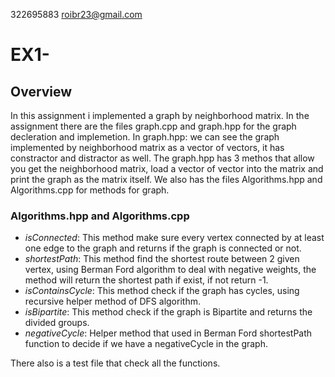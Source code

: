 322695883 roibr23@gmail.com
# EX1- 
## Overview
In this assignment i implemented a graph by neighborhood matrix.
In the assignment there are the files graph.cpp and graph.hpp for the graph decleration and implemetion.
In graph.hpp: we can see the graph implemented by neighborhood matrix as a vector of vectors, it has constractor and distractor as well.
The graph.hpp has 3 methos that allow you get the neighborhood matrix, load a vector of vector into the matrix and print the graph as the matrix itself.
We also has the files Algorithms.hpp and Algorithms.cpp for methods for graph.

### Algorithms.hpp and Algorithms.cpp

- *isConnected*: This method make sure every vertex connected by at least one edge to the graph and returns if the graph is connected or not.
- *shortestPath*: This method find the shortest route between 2 given vertex, using Berman Ford algorithm to deal with negative weights,
                the method will return the shortest path if exist, if not return -1.
- *isContainsCycle*: This method check if the graph has cycles, using recursive helper method of DFS algorithm.
- *isBipartite*: This method check if the graph is Bipartite and returns the divided groups.
- *negativeCycle*: Helper method that used in Berman Ford shortestPath function to decide if we have a negativeCycle in the graph.
  
There also is a test file that check all the functions.
